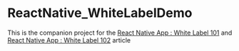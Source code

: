 # ReactNative_WhiteLabelDemo

This is the companion project for the [React Native App : White Label 101](https://medium.com/@najera.sean/react-native-white-label-101-163c1967c12a) and [React Native App : White Label 102](https://medium.com/@najera.sean/react-native-white-label-102-aba9c56f385c) article
